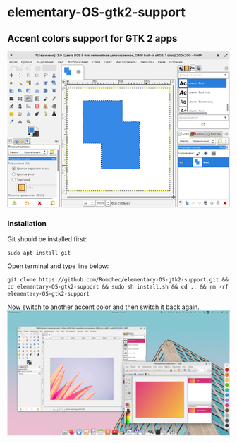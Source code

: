 # elementary-OS-gtk2-support
## Accent colors support for GTK 2 apps
![showcase](https://raw.githubusercontent.com/Romchec/elementary-OS-gtk2-support/main/images/GIF.gif)

### Installation

Git should be installed first:
```
sudo apt install git
```

Open terminal and type line below:
```
git clone https://github.com/Romchec/elementary-OS-gtk2-support.git && cd elementary-OS-gtk2-support && sudo sh install.sh && cd .. && rm -rf elementary-OS-gtk2-support
```
Now switch to another accent color and then switch it back again.
![showcase](https://raw.githubusercontent.com/Romchec/elementary-OS-gtk2-support/main/images/Screenshot.png)
